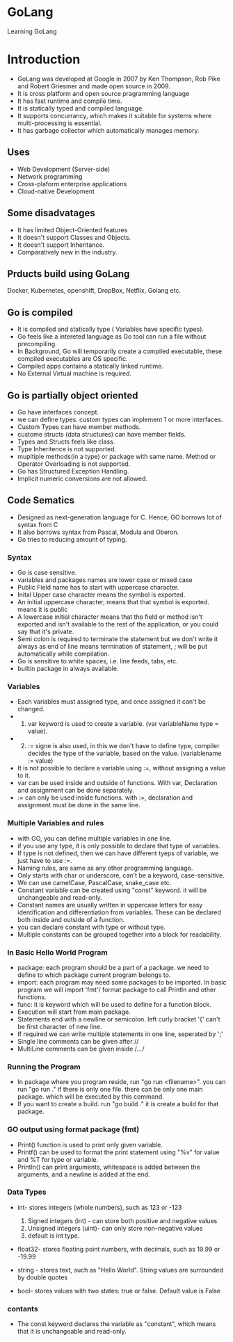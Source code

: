 
# GoLang

Learning GoLang

# Introduction

- GoLang was developed at Google in 2007 by Ken Thompson, Rob Pike and Robert Griesmer  and made open source in 2009.
- It is cross platform and open source pragramming language
- It has fast runtime and compile time.
- It is statically typed and compiled language.
- It supports concurrancy, which makes it suitable for systems where multi-processing is essential.
- It has garbage collector which automatically manages memory.

## Uses

- Web Development (Server-side)
- Network programming
- Cross-plaform enterprise applications
- Cloud-native Development

## Some disadvatages

- It has limited Object-Oriented features
- It doesn't support Classes and Objects.
- It doesn't support Inheritance.
- Comparatively new in the industry.

## Prducts build using GoLang

Docker, Kubernetes, openshift, DropBox, Netflix, Golang etc.

## Go is compiled

- It is compiled and statically type ( Variables have specific types).
- Go feels like a intereted language as Go tool can run a file without precompiling.
- In Background, Go will temporarily create a compiled executable, these compiled executables are OS specific.
- Compiled apps contains a statically linked runtime.
- No External Virtual machine is required.

## Go is partially object oriented

- Go have interfaces concept.
- we can define types. custom types can implement 1 or more interfaces.
- Custom Types can have member methods.
- custome structs (data structures) can have member fields.
- Types and Structs feels like class.
- Type Inheritence is not supported.
- mupltiple methods(in a type) or package with same name. Method or Operator Overloading is not supported.
- Go has Structured Exception Handling.
- Implicit numeric conversions are not allowed.

## Code Sematics

- Designed as next-generation language for C. Hence, GO borrows lot of syntax from C
- It also borrows syntax from Pascal, Modula and Oberon.
- Go tries to reducing amount of typing.

### Syntax

- Go is case sensitive.
- variables and packages names are lower case or mixed case
- Public Field name  has to start with uppercase character.
- Inital Upper case character means the symbol is exported.
- An initial uppercase character, means that that symbol is exported. means it is public
- A lowercase initial character means that the field or method isn't exported and isn't available to the rest of the application, or you could say that it's private.
- Semi colon is required to terminate the statement but we don't write it always as end of line means termination of statement, ; will be put automatically while compilation.
- Go is sensitive to white spaces, i.e. line feeds, tabs, etc.
- builtin package in always available.

### Variables

- Each variables must assigned type, and once assigned it can't be changed.
- 1. var keyword is used to create a variable. (var variableName type = value).
- 2. := signe is also used, in this we don't have to define type, compiler decides the type of the variable, based on the value. (variablename := value)
- It is not possible to declare a variable using :=, without assigning a value to it.
- var can be used inside and outside of functions. With var, Declaration and assignment can be done separately.
- := can only be used inside functions. with :=, declaration and assignment must be done in the same line.

### Multiple Variables and rules

- with GO, you can define multiple variables in one line.
- if you use any type, it is only possible to declare that type of variables.
- If type is not defined, then we can have different tyeps of variable, we just have to use :=.
- Naming rules, are same as any other programming language.
- Only starts with char or underscore, can't be a keyword, case-sensitive.
- We can use camelCase, PascalCase, snake_case etc.
- Constant variable can be created using "const" keyword. it will be unchangeable and read-only.
- Constant names are usually written in uppercase letters for easy identification and differentiation from variables. These can be declared both inside and outside of a function.
- you can declare constant with type or without type.
- Multiple constants can be grouped together into a block for readability.

### In Basic Hello World Program

- package: each program should be a part of a package. we need to define to which package current program belongs to.
- import: each program may need some packages to be imported. In basic program we will import 'fmt'/ format package to call Println and other functions.
- func: it is keyword which will be used to define for a function block.
- Execution will start from main package.
- Statements end with a newline or semicolon. left curly bracket '{' can't be first character of new line.
- If required we can write multiple statements in one line, seperated by ';'
- Single line comments can be given after //
- MultiLine comments can be given inside /*...*/

### Running the Program

- In package where you program reside, run "go run \<filename\>". you can run "go run ." if there is only one file. there can be only one main package. which will be executed by this command.
- If you want to create a build. run "go build ." it is create a build for that package.

### GO output using format package (fmt)

- Print() function is used to print only given variable.
- Printf() can be used to format the print statement using "%v" for value and %T for type or variable.
- Println() can print arguments,  whitespace is added between the arguments, and a newline is added at the end.

### Data Types

- int- stores integers (whole numbers), such as 123 or -123

  1. Signed integers (int) - can store both positive and negative values
  2. Unsigned integers (uint)- can only store non-negative values
  3. default is int type.

- float32- stores floating point numbers, with decimals, such as 19.99 or -19.99
- string - stores text, such as "Hello World". String values are surrounded by double quotes
- bool- stores values with two states: true or false. Default value is False

### contants

- The const keyword declares the variable as "constant", which means that it is unchangeable and read-only.
  